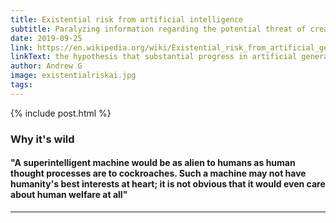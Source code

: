 ```yaml
---
title: Existential risk from artificial intelligence
subtitle: Paralyzing information regarding the potential threat of creating intelligence artificially
date: 2019-09-25
link: https://en.wikipedia.org/wiki/Existential_risk_from_artificial_general_intelligence
linkText: the hypothesis that substantial progress in artificial general intelligence (AGI) could someday result in human extinction or some other unrecoverable global catastrophe.[1][2][3] It is argued that the human species currently dominates other species because the human brain has some distinctive capabilities that other animals lack. If AI surpasses humanity in general intelligence and becomes "superintelligent", then...
author: Andrew G
image: existentialriskai.jpg
tags:
---
```


{% include post.html %}

### Why it's wild

#### "A superintelligent machine would be as alien to humans as human thought processes are to cockroaches. Such a machine may not have humanity's best interests at heart; it is not obvious that it would even care about human welfare at all"

---